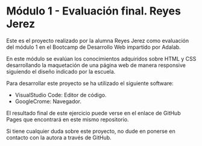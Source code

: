 # Módulo 1 - Evaluación final. Reyes Jerez

Este es el proyecto realizado por la alumna Reyes Jerez como evaluación del módulo 1 en el Bootcamp de Desarrollo Web impartido por Adalab.

En este módulo se evalúan los conocimientos adquiridos sobre HTML y CSS desarrollando la maquetación de una página web de manera responsive siguiendo el diseño indicado por la escuela.

Para desarrollar este proyecto se ha utilizado el siguiente software:

- VisualStudio Code: Editor de código.
- GoogleCrome: Navegador.

El resultado final de este ejercicio puede verse en el enlace de GitHub Pages que encontrará en este mismo repositorio.

Si tiene cualquier duda sobre este proyecto, no dude en ponerse en contacto con la autora a través de GitHub.

